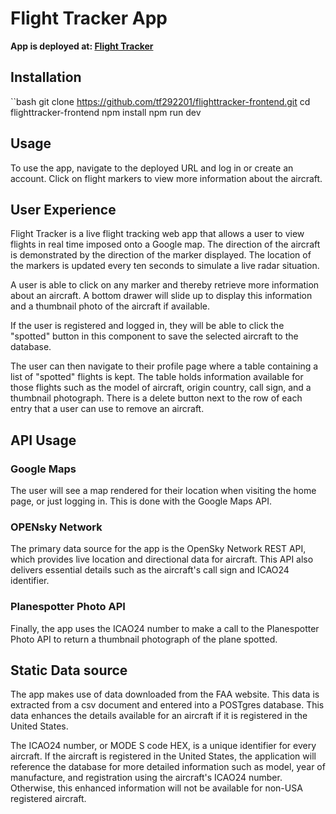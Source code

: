 # Flight Tracker App

**App is deployed at: [Flight Tracker](https://flighttracker-frontend.onrender.com/)**


## Installation 


``bash
git clone https://github.com/tf292201/flighttracker-frontend.git
cd flighttracker-frontend
npm install
npm run dev

## Usage

To use the app, navigate to the deployed URL and log in or create an account. Click on flight markers to view more information about the aircraft.



## User Experience

Flight Tracker is a live flight tracking web app that allows a user to view flights in real time imposed onto a Google map. The direction of the aircraft is demonstrated by the direction of the marker displayed. The location of the markers is updated every ten seconds to simulate a live radar situation.

A user is able to click on any marker and thereby retrieve more information about an aircraft. A bottom drawer will slide up to display this information and a thumbnail photo of the aircraft if available.

If the user is registered and logged in, they will be able to click the "spotted" button in this component to save the selected aircraft to the database.

The user can then navigate to their profile page where a table containing a list of "spotted" flights is kept. The table holds information available for those flights such as the model of aircraft, origin country, call sign, and a thumbnail photograph. There is a delete button next to the row of each entry that a user can use to remove an aircraft.

## API Usage

 ### Google Maps
The user will see a map rendered for their location when visiting the home page, or just logging in. This is done with the Google Maps API.
 ### OPENsky Network
The primary data source for the app is the OpenSky Network REST API, which provides live location and directional data for aircraft. This API also delivers essential details such as the aircraft's call sign and ICAO24 identifier.
 
 ### Planespotter Photo API
Finally, the app uses the ICAO24 number to make a call to the Planespotter Photo API to return a thumbnail photograph of the plane spotted.


## Static Data source
The app makes use of data downloaded from the FAA website. This data is extracted from a csv document and entered into a POSTgres database. This data enhances the details available for an aircraft if it is registered in the United States.

The ICAO24 number, or MODE S code HEX, is a unique identifier for every aircraft. If the aircraft is registered in the United States, the application will reference the database for more detailed information such as model, year of manufacture, and registration using the aircraft's ICAO24 number. Otherwise, this enhanced information will not be available for non-USA registered aircraft.


